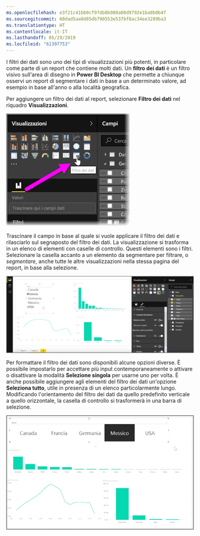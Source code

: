 ```yaml
---
ms.openlocfilehash: e3f21c41bb0cf97db8b988a80d9792e1ba0b0b4f
ms.sourcegitcommit: 60dad5aa0d85db790553e537bf8ac34ee3289ba3
ms.translationtype: HT
ms.contentlocale: it-IT
ms.lasthandoff: 05/29/2019
ms.locfileid: "61397753"
---
```

I filtri dei dati sono uno dei tipi di visualizzazioni più potenti, in particolare come parte di un report che contiene molti dati. Un **filtro dei dati** è un filtro visivo sull'area di disegno in **Power BI Desktop** che permette a chiunque osservi un report di segmentare i dati in base a un determinato valore, ad esempio in base all'anno o alla località geografica.

Per aggiungere un filtro dei dati al report, selezionare **Filtro dei dati** nel riquadro **Visualizzazioni**.

![](media/3-4-create-slicers/3-4_1.png)

Trascinare il campo in base al quale si vuole applicare il filtro dei dati e rilasciarlo sul segnaposto del filtro dei dati. La visualizzazione si trasforma in un elenco di elementi con caselle di controllo. Questi elementi sono i filtri. Selezionare la casella accanto a un elemento da segmentare per filtrare, o *segmentare*, anche tutte le altre visualizzazioni nella stessa pagina del report, in base alla selezione.

![](media/3-4-create-slicers/3-4_2.png)

Per formattare il filtro dei dati sono disponibili alcune opzioni diverse. È possibile impostarlo per accettare più input contemporaneamente o attivare o disattivare la modalità **Selezione singola** per usarne uno per volta. È anche possibile aggiungere agli elementi del filtro dei dati un'opzione **Seleziona tutto**, utile in presenza di un elenco particolarmente lungo. Modificando l'orientamento del filtro dei dati da quello predefinito verticale a quello orizzontale, la casella di controllo si trasformerà in una barra di selezione.

![](media/3-4-create-slicers/3-4_3.png)

